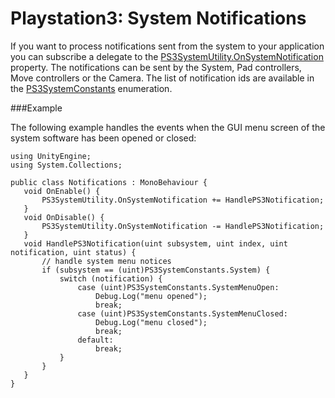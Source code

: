 Playstation3: System Notifications
==================================


If you want to process notifications sent from the system to your application you can subscribe a delegate to the [PS3SystemUtility.OnSystemNotification](scriptref:ps3systemutility.onsystemnotification.html.html) property. The notifications can be sent by the System, Pad controllers, Move controllers or the Camera. The list of notification ids are available in the [PS3SystemConstants](scriptref:ps3systemconstants.html.html) enumeration.

###Example

The following example handles the events when the GUI menu screen of the system software has been opened or closed:

````
using UnityEngine;
using System.Collections;

public class Notifications : MonoBehaviour {
   void OnEnable() {
       PS3SystemUtility.OnSystemNotification += HandlePS3Notification;
   }
   void OnDisable() {
       PS3SystemUtility.OnSystemNotification -= HandlePS3Notification;
   }
   void HandlePS3Notification(uint subsystem, uint index, uint notification, uint status) {
       // handle system menu notices
       if (subsystem == (uint)PS3SystemConstants.System) {
           switch (notification) {
               case (uint)PS3SystemConstants.SystemMenuOpen:
                   Debug.Log("menu opened");
                   break;
               case (uint)PS3SystemConstants.SystemMenuClosed:
                   Debug.Log("menu closed");
                   break;
               default:
                   break;
           }
       }
   }
}
````
